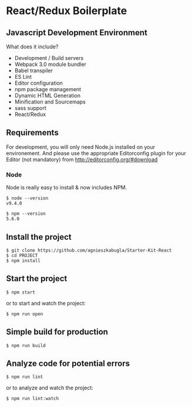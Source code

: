 # React/Redux Boilerplate
## Javascript Development Environment
What does it include?
* Development / Build servers
* Webpack 3.0 module bundler
* Babel transpiler
* ES Lint
* Editor configuration
* npm package management
* Dynamic HTML Generation
* Minification and Sourcemaps
* sass support
* React/Redux

## Requirements
For development, you will only need Node.js installed on your environement. And please use the appropriate Editorconfig plugin for your Editor (not mandatory) from http://editorconfig.org/#download

### Node
Node is really easy to install & now includes NPM.
```
$ node --version
v9.4.0

$ npm --version
5.6.0
```

## Install the project
```
$ git clone https://github.com/agnieszkabugla/Starter-Kit-React
$ cd PROJECT
$ npm install
```

## Start the project
```
$ npm start
```
or to start and watch the project: 
```
$ npm run open
```

## Simple build for production
```
$ npm run build
```

## Analyze code for potential errors
```
$ npm run lint
```
or to analyze and watch the project: 
```
$ npm run lint:watch
```
